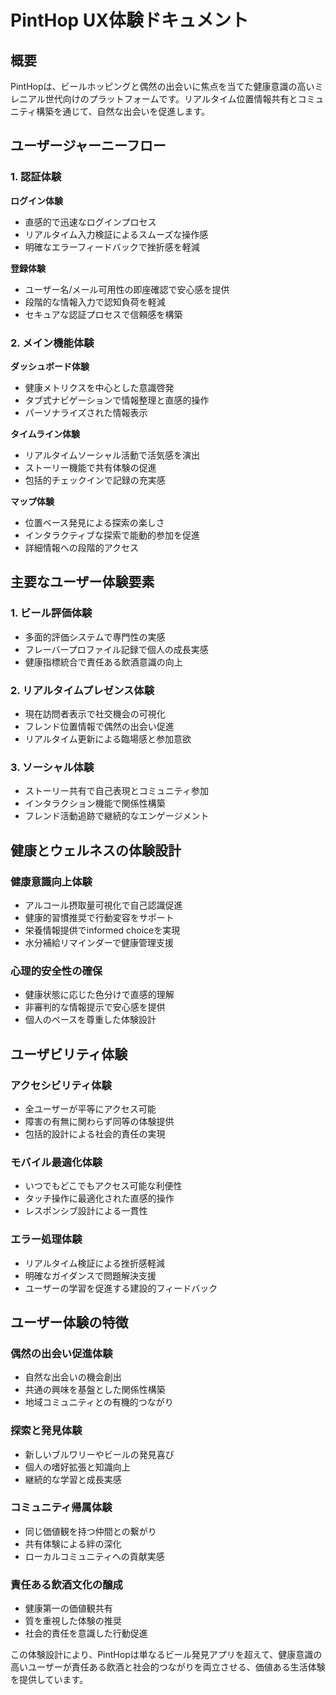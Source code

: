 # PintHop UX体験ドキュメント

## 概要

PintHopは、ビールホッピングと偶然の出会いに焦点を当てた健康意識の高いミレニアル世代向けのプラットフォームです。リアルタイム位置情報共有とコミュニティ構築を通じて、自然な出会いを促進します。

## ユーザージャーニーフロー

### 1. 認証体験
**ログイン体験**
- 直感的で迅速なログインプロセス
- リアルタイム入力検証によるスムーズな操作感
- 明確なエラーフィードバックで挫折感を軽減

**登録体験**
- ユーザー名/メール可用性の即座確認で安心感を提供
- 段階的な情報入力で認知負荷を軽減
- セキュアな認証プロセスで信頼感を構築

### 2. メイン機能体験
**ダッシュボード体験**
- 健康メトリクスを中心とした意識啓発
- タブ式ナビゲーションで情報整理と直感的操作
- パーソナライズされた情報表示

**タイムライン体験**
- リアルタイムソーシャル活動で活気感を演出
- ストーリー機能で共有体験の促進
- 包括的チェックインで記録の充実感

**マップ体験**
- 位置ベース発見による探索の楽しさ
- インタラクティブな探索で能動的参加を促進
- 詳細情報への段階的アクセス

## 主要なユーザー体験要素

### 1. ビール評価体験
- 多面的評価システムで専門性の実感
- フレーバープロファイル記録で個人の成長実感
- 健康指標統合で責任ある飲酒意識の向上

### 2. リアルタイムプレゼンス体験
- 現在訪問者表示で社交機会の可視化
- フレンド位置情報で偶然の出会い促進
- リアルタイム更新による臨場感と参加意欲

### 3. ソーシャル体験
- ストーリー共有で自己表現とコミュニティ参加
- インタラクション機能で関係性構築
- フレンド活動追跡で継続的なエンゲージメント

## 健康とウェルネスの体験設計

### 健康意識向上体験
- アルコール摂取量可視化で自己認識促進
- 健康的習慣推奨で行動変容をサポート
- 栄養情報提供でinformed choiceを実現
- 水分補給リマインダーで健康管理支援

### 心理的安全性の確保
- 健康状態に応じた色分けで直感的理解
- 非審判的な情報提示で安心感を提供
- 個人のペースを尊重した体験設計

## ユーザビリティ体験

### アクセシビリティ体験
- 全ユーザーが平等にアクセス可能
- 障害の有無に関わらず同等の体験提供
- 包括的設計による社会的責任の実現

### モバイル最適化体験
- いつでもどこでもアクセス可能な利便性
- タッチ操作に最適化された直感的操作
- レスポンシブ設計による一貫性

### エラー処理体験
- リアルタイム検証による挫折感軽減
- 明確なガイダンスで問題解決支援
- ユーザーの学習を促進する建設的フィードバック

## ユーザー体験の特徴

### 偶然の出会い促進体験
- 自然な出会いの機会創出
- 共通の興味を基盤とした関係性構築
- 地域コミュニティとの有機的つながり

### 探索と発見体験
- 新しいブルワリーやビールの発見喜び
- 個人の嗜好拡張と知識向上
- 継続的な学習と成長実感

### コミュニティ帰属体験
- 同じ価値観を持つ仲間との繋がり
- 共有体験による絆の深化
- ローカルコミュニティへの貢献実感

### 責任ある飲酒文化の醸成
- 健康第一の価値観共有
- 質を重視した体験の推奨
- 社会的責任を意識した行動促進

この体験設計により、PintHopは単なるビール発見アプリを超えて、健康意識の高いユーザーが責任ある飲酒と社会的つながりを両立させる、価値ある生活体験を提供しています。